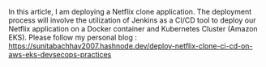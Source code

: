 In this article, I am deploying a Netflix clone application. 
The deployment process will involve the utilization of Jenkins as a CI/CD tool to deploy our Netflix application on a Docker container and Kubernetes Cluster (Amazon EKS).
Please follow my personal blog : https://sunitabachhav2007.hashnode.dev/deploy-netflix-clone-ci-cd-on-aws-eks-devsecops-practices
